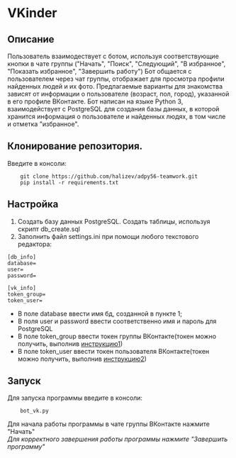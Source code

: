 # VKinder #

## Описание ##  

Пользователь взаимодествует с ботом, используя соответствующие кнопки в чате группы ("Начать", "Поиск", "Следующий", "В избранное", "Показать избранное", "Завершить работу")
Бот общается с пользователем через чат группы, отображает для просмотра профили найденных людей и их фото.
Предлагаемые варианты для знакомства зависят от информации о пользователе (возраст, пол, город), указанной в его профиле ВКонтакте.
Бот написан на языке Python 3, взаимодействует с PostgreSQL для создания базы данных, в которой хранится информация о пользователе и найденных людях, в том числе и отметка "избранное".

## Клонирование репозитория. ##  

Введите в консоли:  

		git clone https://github.com/halizev/adpy56-teamwork.git  
		pip install -r requirements.txt

## Настройка ##  

1.   Создать базу данных PostgreSQL. Создать таблицы, используя скрипт db_create.sql
2.   Заполнить файл settings.ini при помощи любого текстового редактора:  
```
[db_info]  
database=  
user=  
password=  
		
[vk_info]  
token_group=  
token_user=  
```
* 	В поле database ввести имя бд, созданной в пункте 1;
*	В поля user и password ввести соответственно имя и пароль для PostgreSQL
*	В поле token_group ввести токен группы ВКонтакте(токен можно получить, выполнив [инструкцию1](https://github.com/netology-code/adpy-team-diplom/blob/main/group_settings.md))
*	В поле token_user ввести токен пользователя ВКонтакте(токен можно получить, выполнив [инструкцию2](https://docs.google.com/document/d/1_xt16CMeaEir-tWLbUFyleZl6woEdJt-7eyva1coT3w/edit))

## Запуск ##  

Для запуска программы введите в консоли:  

		bot_vk.py  
		
Для начала работы программы в чате группы ВКонтакте нажмите "Начать"  
*Для корректного завершения работы программы нажмите "Завершить программу"*